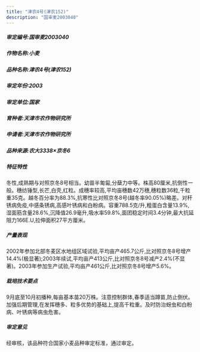 ```yaml
---
title: "津农4号(津农152)"
description: "国审麦2003040"
---
```

##### 审定编号:国审麦2003040

##### 作物名称:小麦

##### 品种名称:津农4号(津农152)

##### 审定年份:2003

##### 审定单位:国家

##### 育种者:天津市农作物研究所

##### 申请者:天津市农作物研究所

##### 品种来源:农大3338×京冬6

##### 特征特性
冬性,成熟期与对照京冬8号相当。幼苗半匍匐,分蘖力中等。株高80厘米,抗倒性一般。穗纺锤型,长芒,白壳,红粒。成穗率较高,平均亩穗数42万穗,穗粒数36粒,千粒重35克。越冬百分率为88.3%,抗寒性比对照京冬8号(越冬率90.05%)略差。对秆锈病免疫,中感条锈病,高感叶锈病和白粉病。容重788.5克/升,粗蛋白含量13.9%,湿面筋含量28.6%,沉降值26.9毫升,吸水率59.8%,面团稳定时间3.4分钟,最大抗延阻力166E.U,拉伸面积27平方厘米。

##### 产量表现
2002年参加北部冬麦区水地组区域试验,平均亩产465.7公斤,比对照京冬8号增产14.4%(极显著);2003年续试,平均亩产413公斤,比对照京冬8号减产2.4%(不显著)。2003年参加生产试验,平均亩产461公斤,比对照京冬8号增产5.6%。

##### 栽培技术要点
9月底至10月初播种,每亩基本苗20万株。注意控制群体,春季适当蹲苗,防止倒伏。加强后期管理,在发挥穗多、粒多优势的基础上,提高千粒重。及时防治蚜虫和白粉病、叶锈病等病虫危害。

##### 审定意见
经审核，该品种符合国家小麦品种审定标准，通过审定。
